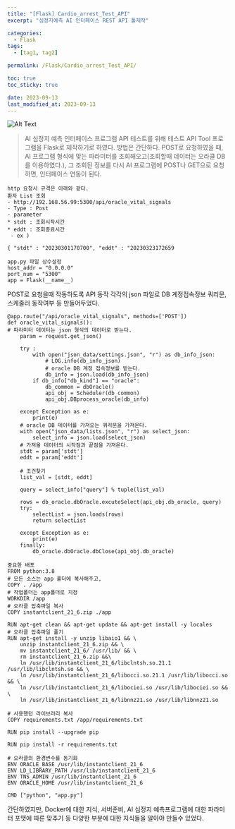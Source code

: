 ```yaml
---
title: "[Flask] Cardio_arrest_Test_API"
excerpt: "심정지예측 AI 인터페이스 REST API 툴제작"

categories:
  - Flask
tags:
  - [tag1, tag2]

permalink: /Flask/Cardio_arrest_Test_API/

toc: true
toc_sticky: true

date: 2023-09-13
last_modified_at: 2023-09-13
---
```

![Alt Text](https://tenor.com/ko/view/cat-laptop-typing-shitposting-internet-gif-5142304.gif)

> AI 심정지 예측 인터페이스 프로그램 API 테스트를 위해 테스트 API Tool 프로그램을 Flask로 제작하기로 하였다.
방법은 간단하다. POST로 요청하였을 때, AI 프로그램 형식에 맞는 파라미터를 조회해오고(조회할때 데이터는 오라클 DB를 이용하였다.), 그 조회된 정보를 다시 AI 프로그램에 POST나 GET으로 요청하면, 인터페이스 연동이 된다.

```
http 요청시 규격은 아래와 같다. 
환자 List 조회
- http://192.168.56.99:5300/api/oracle_vital_signals
- Type : Post
- parameter
* stdt : 조회시작시간
* eddt : 조회종료시간
 - ex ) 

{ "stdt" : "20230301170700", "eddt" : "20230323172659
```

```
app.py 파일 상수설정 
host_addr = "0.0.0.0"
port_num = "5300"
app = Flask(__name__)
```

POST로 요청을때 작동하도록 API 동작
각각의 json 파일로 DB 계정접속정보 쿼리문, 스케줄러 동작여부 등 만들어두었다.  

```
@app.route("/api/oracle_vital_signals", methods=['POST'])
def oracle_vital_signals():
# 파라미터 데이터는 json 형식의 데이터로 받는다. 
    param = request.get_json()

    try :
        with open("json_data/settings.json", "r") as db_info_json:
            # LOG.info(db_info_json)
            # oracle DB 계정 접속정보를 받는다. 
            db_info = json.load(db_info_json)
        if db_info["db_kind"] == "oracle":
            db_common = dbOracle()
            api_obj = Scheduler(db_common)
            api_obj.DBprocess_oracle(db_info)
            
    except Exception as e:
        print(e)
    # oracle DB 데이터를 가져오는 쿼리문을 가져온다. 
    with open("json_data/lists.json", "r") as select_json:
        select_info = json.load(select_json)
    # 가져올 데이터의 시작점과 끝점을 가져온다. 
    stdt = param['stdt']
    eddt = param['eddt']

    # 조건찾기
    list_val = [stdt, eddt]

    query = select_info["query"] % tuple(list_val)

    rows = db_oracle.dbOracle.excuteSelect(api_obj.db_oracle, query)
    try:
        selectList = json.loads(rows)
        return selectList

    except Exception as e:
        print(e)
    finally:
        db_oracle.dbOracle.dbClose(api_obj.db_oracle)
```

```
중요한 배포
FROM python:3.8
# 모든 소스는 app 폴더에 복사해주고, 
COPY . /app
# 작업폴더는 app폴더로 지정 
WORKDIR /app
# 오라클 압축파일 복사
COPY instantclient_21_6.zip ./app

RUN apt-get clean && apt-get update && apt-get install -y locales
# 오라클 압축파일 풀기 
RUN apt-get install -y unzip libaio1 && \
    unzip instantclient_21_6.zip && \
    mv instantclient_21_6/ /usr/lib/ && \
    rm instantclient_21_6.zip &&\
    ln /usr/lib/instantclient_21_6/libclntsh.so.21.1 /usr/lib/libclntsh.so && \
    ln /usr/lib/instantclient_21_6/libocci.so.21.1 /usr/lib/libocci.so && \
    ln /usr/lib/instantclient_21_6/libociei.so /usr/lib/libociei.so && \
    ln /usr/lib/instantclient_21_6/libnnz21.so /usr/lib/libnnz21.so

# 사용했던 라이브러리 복사
COPY requirements.txt /app/requirements.txt

RUN pip install --upgrade pip

RUN pip install -r requirements.txt

# 오라클의 환경변수를 동기화
ENV ORACLE_BASE /usr/lib/instantclient_21_6
ENV LD_LIBRARY_PATH /usr/lib/instantclient_21_6
ENV TNS_ADMIN /usr/lib/instantclient_21_6
ENV ORACLE_HOME /usr/lib/instantclient_21_6

CMD ["python", "app.py"]
```

간단하였지만, Docker에 대한 지식, 서버준비, AI 심정지 예측프로그램에 대한 파라미터 포맷에 따른 맞추기 등 다양한 부분에 대한 지식들을 알아야 만들수 있었다. 
